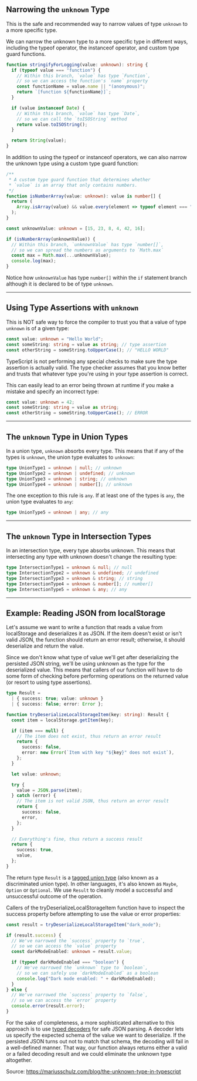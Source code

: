 ## Narrowing the `unknown` Type
This is the safe and recommended way to narrow values of type `unknown` to a more specific type.

We can narrow the unknown type to a more specific type in different ways, including the typeof operator,
the instanceof operator, and custom type guard functions.

```ts
function stringifyForLogging(value: unknown): string {
  if (typeof value === "function") {
    // Within this branch, `value` has type `Function`,
    // so we can access the function's `name` property
    const functionName = value.name || "(anonymous)";
    return `[function ${functionName}]`;
  }

  if (value instanceof Date) {
    // Within this branch, `value` has type `Date`,
    // so we can call the `toISOString` method
    return value.toISOString();
  }

  return String(value);
}
```
In addition to using the typeof or instanceof operators, we can also narrow the unknown type using a custom type guard function:
```ts
/**
 * A custom type guard function that determines whether
 * `value` is an array that only contains numbers.
 */
function isNumberArray(value: unknown): value is number[] {
  return (
    Array.isArray(value) && value.every(element => typeof element === "number")
  );
}

const unknownValue: unknown = [15, 23, 8, 4, 42, 16];

if (isNumberArray(unknownValue)) {
  // Within this branch, `unknownValue` has type `number[]`,
  // so we can spread the numbers as arguments to `Math.max`
  const max = Math.max(...unknownValue);
  console.log(max);
}
```
Notice how `unknownValue` has type `number[]` within the `if` statement branch although it is declared to be of type `unknown`.

---
## Using Type Assertions with `unknown`
This is NOT safe way to force the compiler to trust you that a value of type `unknown` is of a given type:
```ts
const value: unknown = "Hello World";
const someString: string = value as string; // type assertion
const otherString = someString.toUpperCase(); // "HELLO WORLD"
```
TypeScript is not performing any special checks to make sure the type assertion is actually valid.
The type checker assumes that you know better and trusts that whatever type you're using in your type assertion is correct.

This can easily lead to an error being thrown at runtime if you make a mistake and specify an incorrect type:
```ts
const value: unknown = 42;
const someString: string = value as string;
const otherString = someString.toUpperCase(); // ERROR
```

---
## The `unknown` Type in Union Types
In a union type, `unknown` absorbs every type. This means that if any of the types is `unknown`, the union type evaluates to `unknown`:
```ts
type UnionType1 = unknown | null; // unknown
type UnionType2 = unknown | undefined; // unknown
type UnionType3 = unknown | string; // unknown
type UnionType4 = unknown | number[]; // unknown
```
The one exception to this rule is `any`. If at least one of the types is `any`, the union type evaluates to `any`:
```ts
type UnionType5 = unknown | any; // any
```

---
## The `unknown` Type in Intersection Types
In an intersection type, every type absorbs unknown. This means that intersecting any type with unknown doesn't change the resulting type:
```ts
type IntersectionType1 = unknown & null; // null
type IntersectionType2 = unknown & undefined; // undefined
type IntersectionType3 = unknown & string; // string
type IntersectionType4 = unknown & number[]; // number[]
type IntersectionType5 = unknown & any; // any
```

---
## Example: Reading JSON from localStorage
Let's assume we want to write a function that reads a value from localStorage and deserializes it as JSON.
If the item doesn't exist or isn't valid JSON, the function should return an error result; otherwise, it should deserialize and return the value.

Since we don't know what type of value we'll get after deserializing the persisted JSON string,
we'll be using unknown as the type for the deserialized value. This means that callers of our function
will have to do some form of checking before performing operations on the returned value (or resort to using type assertions).

```ts
type Result =
  | { success: true; value: unknown }
  | { success: false; error: Error };

function tryDeserializeLocalStorageItem(key: string): Result {
  const item = localStorage.getItem(key);

  if (item === null) {
    // The item does not exist, thus return an error result
    return {
      success: false,
      error: new Error(`Item with key "${key}" does not exist`),
    };
  }

  let value: unknown;

  try {
    value = JSON.parse(item);
  } catch (error) {
    // The item is not valid JSON, thus return an error result
    return {
      success: false,
      error,
    };
  }

  // Everything's fine, thus return a success result
  return {
    success: true,
    value,
  };
}
```
The return type `Result` is a [tagged union type](https://mariusschulz.com/blog/tagged-union-types-in-typescript) (also known as a discriminated union type).
In other languages, it's also known as `Maybe`, `Option` or `Optional`.
We use `Result` to cleanly model a successful and unsuccessful outcome of the operation.

Callers of the tryDeserializeLocalStorageItem function have to inspect the success property before attempting to use the value or error properties:
```ts
const result = tryDeserializeLocalStorageItem("dark_mode");

if (result.success) {
  // We've narrowed the `success` property to `true`,
  // so we can access the `value` property
  const darkModeEnabled: unknown = result.value;

  if (typeof darkModeEnabled === "boolean") {
    // We've narrowed the `unknown` type to `boolean`,
    // so we can safely use `darkModeEnabled` as a boolean
    console.log("Dark mode enabled: " + darkModeEnabled);
  }
} else {
  // We've narrowed the `success` property to `false`,
  // so we can access the `error` property
  console.error(result.error);
}
```

For the sake of completeness, a more sophisticated alternative to this approach is to use [typed decoders](https://dev.to/joanllenas/decoding-json-with-typescript-1jjc) for safe JSON parsing.
A decoder lets us specify the expected schema of the value we want to deserialize.
If the persisted JSON turns out not to match that schema, the decoding will fail in a well-defined manner.
That way, our function always returns either a valid or a failed decoding result and we could eliminate the unknown type altogether.

Source: https://mariusschulz.com/blog/the-unknown-type-in-typescript
